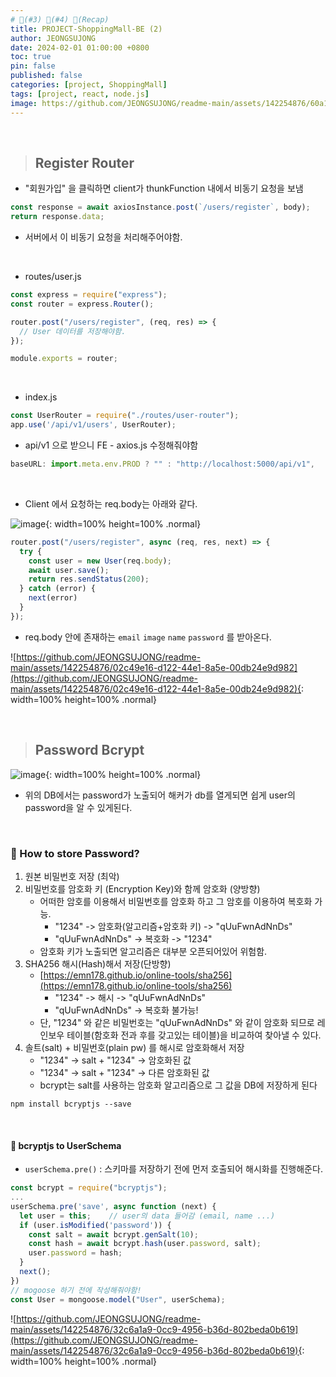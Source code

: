 ```yaml
---
# 🧷(#3) 📌(#4) 👀(Recap)
title: PROJECT-ShoppingMall-BE (2)
author: JEONGSUJONG
date: 2024-02-01 01:00:00 +0800
toc: true
pin: false
published: false
categories: [project, ShoppingMall]
tags: [project, react, node.js]
image: https://github.com/JEONGSUJONG/readme-main/assets/142254876/60a1ef16-879c-4678-b610-29b7e6bd05ba
---
```


<br>

> ## Register Router

- "회원가입" 을 클릭하면 client가 thunkFunction 내에서 비동기 요청을 보냄

```javascript
const response = await axiosInstance.post(`/users/register`, body);
return response.data;
```

- 서버에서 이 비동기 요청을 처리해주어야함.

<br>

- routes/user.js

```javascript
const express = require("express");
const router = express.Router();

router.post("/users/register", (req, res) => {
  // User 데이터를 저장해야함.
});

module.exports = router;
```

<br>

- index.js

```javascript
const UserRouter = require("./routes/user-router");
app.use('/api/v1/users', UserRouter);
```

- api/v1 으로 받으니 FE - axios.js 수정해줘야함

```javascript
baseURL: import.meta.env.PROD ? "" : "http://localhost:5000/api/v1",
```

<br>

- Client 에서 요청하는 req.body는 아래와 같다.

![image](https://github.com/JEONGSUJONG/readme-main/assets/142254876/b67d156b-2550-4107-9ec1-9f15fa795dd4){: width=100% height=100% .normal}

```javascript
router.post("/users/register", async (req, res, next) => {
  try {
    const user = new User(req.body);
    await user.save();
    return res.sendStatus(200);
  } catch (error) {
    next(error)
  }
});
```

- req.body 안에 존재하는 `email` `image` `name` `password` 를 받아온다.

![https://github.com/JEONGSUJONG/readme-main/assets/142254876/02c49e16-d122-44e1-8a5e-00db24e9d982](https://github.com/JEONGSUJONG/readme-main/assets/142254876/02c49e16-d122-44e1-8a5e-00db24e9d982){: width=100% height=100% .normal}

<br>

> ## Password Bcrypt

![image](https://github.com/JEONGSUJONG/readme-main/assets/142254876/b09b9e6d-78b0-486e-a762-8e2150ad29de){: width=100% height=100% .normal}

- 위의 DB에서는 password가 노출되어 해커가 db를 열게되면 쉽게 user의 password을 알 수 있게된다.

<br>

### 🧷 How to store Password?

1. 원본 비밀번호 저장 (최악)
2. 비밀번호를 암호화 키 (Encryption Key)와 함께 암호화 (양방향)
    - 어떠한 암호를 이용해서 비밀번호를 암호화 하고 그 암호를 이용하여 복호화 가능.
        - "1234" -> 암호화(알고리즘+암호화 키) -> "qUuFwnAdNnDs"
        - "qUuFwnAdNnDs" -> 복호화 -> "1234"
    - 암호화 키가 노출되면 알고리즘은 대부분 오픈되어있어 위험함.
3. SHA256 해시(Hash)해서 저장(단방향)
    - [https://emn178.github.io/online-tools/sha256](https://emn178.github.io/online-tools/sha256)
        - "1234" -> 해시 -> "qUuFwnAdNnDs"
        - "qUuFwnAdNnDs" -> 복호화 불가능!
    - 단, "1234" 와 같은 비밀번호는 "qUuFwnAdNnDs" 와 같이 암호화 되므로 레인보우 테이블(함호화 전과 후를 갖고있는 테이블)을 비교하여 찾아낼 수 있다.
4. 솔트(salt) + 비밀번호(plain pw) 를 해시로 암호화해서 저장
    - "1234" -> salt + "1234" -> 암호화된 값
    - "1234" -> salt + "1234" -> 다른 암호화된 값
    - bcrypt는 salt를 사용하는 암호화 알고리즘으로 그 값을 DB에 저장하게 된다
    
```terminal
npm install bcryptjs --save
```

<br>

#### 📌 bcryptjs to UserSchema

- `userSchema.pre()` : 스키마를 저장하기 전에 먼저 호출되어 해시화를 진행해준다.

```javascript
const bcrypt = require("bcryptjs");
...
userSchema.pre('save', async function (next) {
  let user = this;    // user의 data 들어감 (email, name ...)
  if (user.isModified('password')) {
    const salt = await bcrypt.genSalt(10);
    const hash = await bcrypt.hash(user.password, salt);
    user.password = hash;
  }
  next();
})
// mogoose 하기 전에 작성해줘야함!
const User = mongoose.model("User", userSchema);
```

![https://github.com/JEONGSUJONG/readme-main/assets/142254876/32c6a1a9-0cc9-4956-b36d-802beda0b619](https://github.com/JEONGSUJONG/readme-main/assets/142254876/32c6a1a9-0cc9-4956-b36d-802beda0b619){: width=100% height=100% .normal}